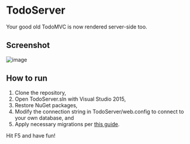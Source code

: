 # TodoServer
Your good old TodoMVC is now rendered server-side too.

## Screenshot
![image](https://user-images.githubusercontent.com/8168391/28742673-db2ae404-7468-11e7-8bbc-6feba249fd4d.png)

## How to run
1. Clone the repository,
2. Open TodoServer.sln with Visual Studio 2015,
3. Restore NuGet packages,
4. Modify the connection string in TodoServer/web.config to connect to your own database, and
5. Apply necessary migrations per [this guide](https://msdn.microsoft.com/en-us/library/jj591621(v=vs.113).aspx).

Hit F5 and have fun!
